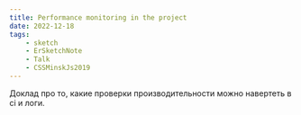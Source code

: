 ```yaml
---
title: Performance monitoring in the project
date: 2022-12-18
tags:
    - sketch
    - ErSketchNote
    - Talk
    - CSSMinskJs2019
---
```


Доклад про то, какие проверки производительности можно навертеть в ci и логи.
